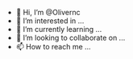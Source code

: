 - 👋 Hi, I’m @Olivernc
- 👀 I’m interested in ...
- 🌱 I’m currently learning ...
- 💞️ I’m looking to collaborate on ...
- 📫 How to reach me ...

<!---
Olivernc/Olivernc is a ✨ special ✨ repository because its `README.md` (this file) appears on your GitHub profile.
You can click the Preview link to take a look at your changes.
--->
